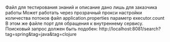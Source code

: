 Файл для тестирования знаний и описание дано лишь для заказчика работы
Может работать через прозрачный прокси
настройки количества потоков файл application.properties параметр executor.count
В этом же файле порт для обращения к внутреннему сервису.
Поисковый запрос должен быть подобен:
http://localhost:8081/search?tag=spring&tag=java&tag=clojure